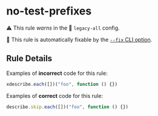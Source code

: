 # no-test-prefixes

⚠️ This rule _warns_ in the 💾 `legacy-all` config.

🔧 This rule is automatically fixable by the [`--fix` CLI option](https://eslint.org/docs/latest/user-guide/command-line-interface#--fix).

<!-- end auto-generated rule header -->

## Rule Details

Examples of **incorrect** code for this rule:

```js
xdescribe.each([])("foo", function () {})
```

Examples of **correct** code for this rule:

```js
describe.skip.each([])("foo", function () {})
```
